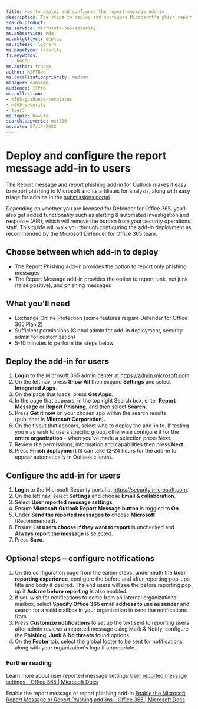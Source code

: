 ```yaml
---
title: How-to deploy and configure the report message add-in
description: The steps to deploy and configure Microsoft's phish reporting add-in(s) aimed at security administrators.
search.product: 
ms.service: microsoft-365-security
ms.subservice: mdo
ms.mktglfcycl: deploy
ms.sitesec: library
ms.pagetype: security
f1.keywords: 
  - NOCSH
ms.author: tracyp
author: MSFTBen
ms.localizationpriority: medium
manager: dansimp
audience: ITPro
ms.collection: 
- m365-guidance-templates
- m365-security
- tier3
ms.topic: how-to
search.appverid: met150
ms.date: 07/14/2022
---
```


# Deploy and configure the report message add-in to users

The Report message and report phishing add-in for Outlook makes it easy to report phishing to Microsoft and its affiliates for analysis, along with easy triage for admins in the [submissions portal](https://security.microsoft.com/reportsubmission?viewid=user). 

Depending on whether you are licensed for Defender for Office 365, you'll also get added functionality such as alerting & automated investigation and response (AIR), which will remove the burden from your security operations staff. This guide will walk you through configuring the add-in deployment as recommended by the Microsoft Defender for Office 365 team.

## Choose between which add-in to deploy

- The Report Phishing add-in provides the option to report only phishing messages
- The Report Message add-in provides the option to report junk, not junk (false positive), and phishing messages

## What you'll need

- Exchange Online Protection (some features require Defender for Office 365 Plan 2)
- Sufficient permissions (Global admin for add-in deployment, security admin for customization)
- 5-10 minutes to perform the steps below

## Deploy the add-in for users

1. **Login** to the Microsoft 365 admin center at <https://admin.microsoft.com>.
1. On the left nav, press **Show All** then expand **Settings** and select **Integrated Apps**.
1. On the page that loads, press **Get Apps**.
1. In the page that appears, in the top right Search box, enter **Report Message** or **Report Phishing**, and then select **Search**.
1. Press **Get it now** on your chosen app within the search results (publisher is **Microsoft Corporation**).
1. On the flyout that appears, select who to deploy the add-in to. If testing you may wish to use a specific group, otherwise configure it for the **entire organization** – when you've made a selection press **Next**.
1. Review the permissions, information and capabilities then press **Next**.
1. Press **Finish deployment** (it can take 12-24 hours for the add-in to appear automatically in Outlook clients).

## Configure the add-in for users

1. **Login** to the Microsoft Security portal at <https://security.microsoft.com>.
2. On the left nav, select **Settings** and choose **Email & collaboration**.
3.  Select **User reported message settings**.
5. Ensure **Microsoft Outlook Report Message button** is toggled to **On**.
6. Under **Send the reported messages to** choose **Microsoft** (Recommended).
7. Ensure **Let users choose if they want to report** is unchecked and **Always report the message** is selected.
8. Press **Save**.

## Optional steps – configure notifications

1. On the configuration page from the earlier steps, underneath the **User reporting experience**, configure the before and after reporting pop-ups title and body if desired. The end users will see the before reporting pop up if **Ask me before reporting** is also enabled.
2. If you wish for notifications to come from an internal organizational mailbox, select **Specify Office 365 email address to use as sender** and search for a valid mailbox in your organization to send the notifications from.
3. Press **Customize notifications** to set up the text sent to reporting users after admin reviews a reported message using Mark & Notify, configure the **Phishing**, **Junk** & **No threats** found options.
4. On the **Footer** tab, select the global footer to be sent for notifications, along with your organization's logo if appropriate.

### Further reading

Learn more about user reported message settings [User reported message settings - Office 365 | Microsoft Docs](../submissions-user-reported-messages-files-custom-mailbox.md)

Enable the report message or report phishing add-in [Enable the Microsoft Report Message or Report Phishing add-ins - Office 365 | Microsoft Docs](../submissions-users-report-message-add-in-configure.md)
